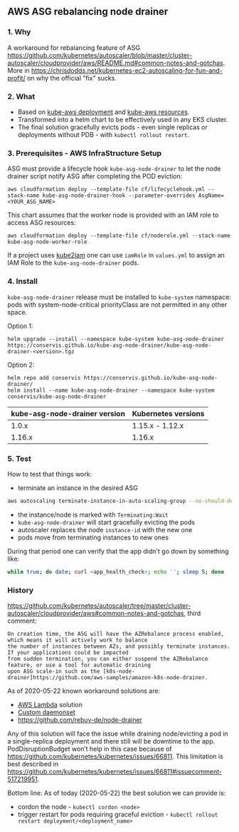 ## AWS ASG rebalancing node drainer

### 1. Why 
A workaround for rebalancing feature of ASG https://github.com/kubernetes/autoscaler/blob/master/cluster-autoscaler/cloudprovider/aws/README.md#common-notes-and-gotchas. 
More in https://chrisdodds.net/kubernetes-ec2-autoscaling-for-fun-and-profit/ on why the official "fix" sucks. 

### 2. What

* Based on [kube-aws deployment](https://github.com/kubernetes-incubator/kube-aws/blob/2f7e360421bc32c839e1acd31e8d0f082dfdab1e/builtin/files/userdata/cloud-config-controller#L1104) and [kube-aws resources](https://github.com/kubernetes-incubator/kube-aws/blob/2f7e360421bc32c839e1acd31e8d0f082dfdab1e/builtin/files/userdata/cloud-config-controller#L2658).
* Transformed into a helm chart to be effectively used in any EKS cluster.
* The final solution gracefully evicts pods - even single replicas or deployments without PDB - with `kubectl rollout restart`.

### 3. Prerequisites - AWS InfraStructure Setup

ASG must provide a lifecycle hook `kube-asg-node-drainer` to let the node drainer script notify ASG after completing the POD eviction:

```
aws cloudformation deploy --template-file cf/lifecyclehook.yml --stack-name kube-asg-node-drainer-hook --parameter-overrides AsgName=<YOUR_ASG_NAME>
```

This chart assumes that the worker node is provided with an IAM role to access ASG resources:
```
aws cloudformation deploy --template-file cf/noderole.yml --stack-name kube-asg-node-worker-role
```

If a project uses [kube2iam](https://github.com/jtblin/kube2iam) one can use `iamRole` in `values.yml` to assign an IAM Role to the `kube-asg-node-drainer` pods.

### 4. Install

`kube-asg-node-drainer` release must be installed to `kube-system` namespace: pods with system-node-critical priorityClass are not permitted in any other space.

Option 1:

```
helm upgrade --install --namespace kube-system kube-asg-node-drainer https://conservis.github.io/kube-asg-node-drainer/kube-asg-node-drainer-<version>.tgz
```

Option 2: 

```
helm repo add conservis https://conservis.github.io/kube-asg-node-drainer/
helm install --name kube-asg-node-drainer --namespace kube-system conservis/kube-asg-node-drainer
```

| kube-asg-node-drainer version  | Kubernetes versions             | 
|--------------------------------|---------------------------------|
| 1.0.x                          | 1.15.x - 1.12.x                 |
| 1.16.x                         | 1.16.x                          |


### 5. Test
How to test that things work:
* terminate an instance in the desired ASG
```bash
aws autoscaling terminate-instance-in-auto-scaling-group --no-should-decrement-desired-capacity --instance-id <instance-id>
```
* the instance/node is marked with `Terminating:Wait`
* `kube-asg-node-drainer` will start gracefully evicting the pods
* autoscaler replaces the node `instance-id` with the new one
* pods move from terminating instances to new ones

During that period one can verify that the app didn't go down by something like:

```bash
while true; do date; curl <app_health_check>; echo ''; sleep 5; done

```

### History

https://github.com/kubernetes/autoscaler/tree/master/cluster-autoscaler/cloudprovider/aws#common-notes-and-gotchas, third comment:

```
On creation time, the ASG will have the AZRebalance process enabled, which means it will actively work to balance 
the number of instances between AZs, and possibly terminate instances. If your applications could be impacted 
from sudden termination, you can either suspend the AZRebalance feature, or use a tool for automatic draining 
upon ASG scale-in such as the [k8s-node-drainer]https://github.com/aws-samples/amazon-k8s-node-drainer.
```


As of 2020-05-22 known workaround solutions are:
* [AWS Lambda](https://github.com/aws-samples/amazon-k8s-node-drainer) solution
* [Custom daemonset](https://github.com/kubernetes-incubator/kube-aws/blob/master/builtin/files/userdata/cloud-config-controller#L2671)
* https://github.com/rebuy-de/node-drainer

Any of this solution will face the issue while draining node/evicting a pod in a single-replica deployment and there still will be downtime to the app. PodDisruptionBudget won’t help in this case because of https://github.com/kubernetes/kubernetes/issues/66811. This limitation is best described in https://github.com/kubernetes/kubernetes/issues/66811#issuecomment-517219951. 

Bottom line: As of today (2020-05-22) the best solution we can provide is:

* cordon the node - `kubectl cordon <node>`
* trigger restart for pods requiring graceful eviction - `kubectl rollout restart deployment/<deployment_name>`

